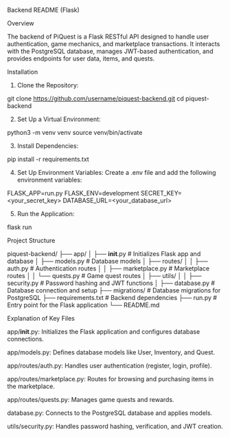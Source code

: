 Backend README (Flask)

Overview

The backend of PiQuest is a Flask RESTful API designed to handle user authentication, game mechanics, and marketplace transactions. It interacts with the PostgreSQL database, manages JWT-based authentication, and provides endpoints for user data, items, and quests.

Installation

1. Clone the Repository:

git clone https://github.com/username/piquest-backend.git
cd piquest-backend


2. Set Up a Virtual Environment:

python3 -m venv venv
source venv/bin/activate


3. Install Dependencies:

pip install -r requirements.txt


4. Set Up Environment Variables: Create a .env file and add the following environment variables:

FLASK_APP=run.py
FLASK_ENV=development
SECRET_KEY=<your_secret_key>
DATABASE_URL=<your_database_url>


5. Run the Application:

flask run



Project Structure

piquest-backend/
├── app/
│   ├── __init__.py           # Initializes Flask app and database
│   ├── models.py             # Database models
│   ├── routes/
│   │   ├── auth.py           # Authentication routes
│   │   ├── marketplace.py     # Marketplace routes
│   │   └── quests.py         # Game quest routes
│   ├── utils/
│   │   ├── security.py       # Password hashing and JWT functions
│   ├── database.py           # Database connection and setup
├── migrations/               # Database migrations for PostgreSQL
├── requirements.txt          # Backend dependencies
├── run.py                    # Entry point for the Flask application
└── README.md

Explanation of Key Files

app/__init__.py: Initializes the Flask application and configures database connections.

app/models.py: Defines database models like User, Inventory, and Quest.

app/routes/auth.py: Handles user authentication (register, login, profile).

app/routes/marketplace.py: Routes for browsing and purchasing items in the marketplace.

app/routes/quests.py: Manages game quests and rewards.

database.py: Connects to the PostgreSQL database and applies models.

utils/security.py: Handles password hashing, verification, and JWT creation.
